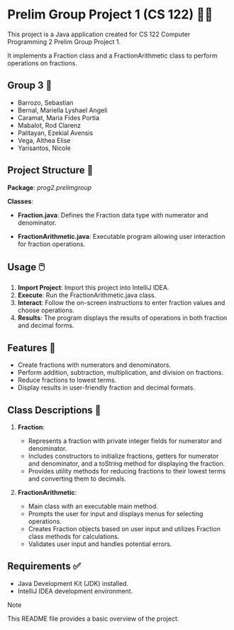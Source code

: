 # **Prelim Group Project 1 (CS 122) 👨‍💻**

This project is a Java application created for CS 122 Computer Programming 2 Prelim Group Project 1. 

It implements a Fraction class and a FractionArithmetic class to perform operations on fractions.

## Group 3 👤
- Barrozo, Sebastian
- Bernal, Mariella Lyshael Angeli
- Caramat, Maria Fides Portia
- Mabalot, Rod Clarenz
- Palitayan, Ezekial Avensis
- Vega, Althea Elise
- Yarisantos, Nicole

## Project Structure 📁

  **Package**: _prog2.prelimgroup_
  
  **Classes**:
  
  + **Fraction.java**: Defines the Fraction data type with numerator and denominator.
  
  + **FractionArithmetic.java**: Executable program allowing user interaction for fraction operations.

## Usage 🖱️

1. **Import Project**: Import this project into IntelliJ IDEA.
2. **Execute**: Run the FractionArithmetic.java class.
3. **Interact**: Follow the on-screen instructions to enter fraction values and choose operations.
4. **Results**: The program displays the results of operations in both fraction and decimal forms.

## Features 🦾
+ Create fractions with numerators and denominators.
+ Perform addition, subtraction, multiplication, and division on fractions.
+ Reduce fractions to lowest terms.
+ Display results in user-friendly fraction and decimal formats.

## Class Descriptions 💾
1. **Fraction**:
   - Represents a fraction with private integer fields for numerator and denominator.
   - Includes constructors to initialize fractions, getters for numerator and denominator, and a toString method for displaying the fraction.
   - Provides utility methods for reducing fractions to their lowest terms and converting them to decimals.
   
1. **FractionArithmetic**:
   - Main class with an executable main method.
   - Prompts the user for input and displays menus for selecting operations.
   - Creates Fraction objects based on user input and utilizes Fraction class methods for calculations.
   - Validates user input and handles potential errors.
## Requirements ✅
+ Java Development Kit (JDK) installed.
+ IntelliJ IDEA development environment.

> [!NOTE]
> This README file provides a basic overview of the project.
